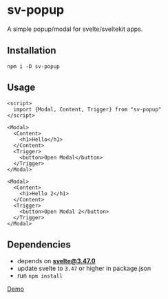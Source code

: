 # sv-popup

A simple popup/modal for svelte/sveltekit apps.

## Installation

`npm i -D sv-popup`

## Usage

```svelte
<script>
  import {Modal, Content, Trigger} from "sv-popup"
</script>

<Modal>
  <Content>
    <h1>Hello</h1>
  </Content>
  <Trigger>
    <button>Open Modal</button>
  </Trigger>
</Modal>

<Modal>
  <Content>
    <h1>Hello 2</h1>
  </Content>
  <Trigger>
    <button>Open Modal 2</button>
  </Trigger>
</Modal>
```

## Dependencies

- depends on **svelte@3.47.0**
- update svelte to `3.47` or higher in package.json
- run `npm install`

[Demo](https://sv-popup.sveltethemes.dev/)
